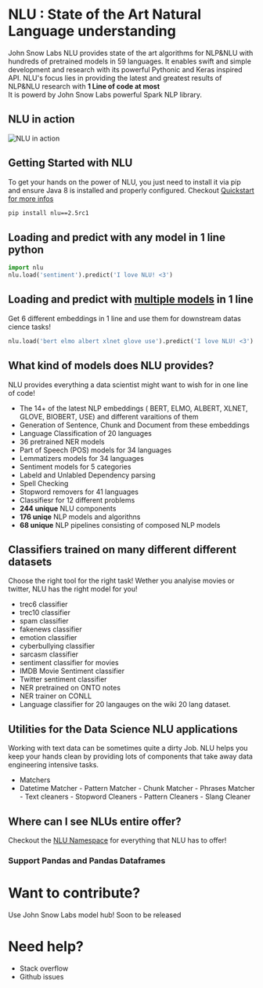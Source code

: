 
# NLU : State of the Art Natural Language understanding  
John Snow Labs NLU provides state of the art algorithms for NLP&NLU with hundreds of pretrained models in 59 languages.  It enables swift and simple development and research with its powerful Pythonic and Keras inspired API.  NLU's focus lies in providing the latest and greatest results of NLP&NLU research with **1 Line of code at most**  
It is powerd by John Snow Labs powerful Spark NLP library.  
  
## NLU in action  
![NLU in action](http://ckl-it.de/wp-content/uploads/2020/08/NLU_IN_ACTION_high_qual.gif)
  
  
  
## Getting Started with NLU  
To get your hands on the power of NLU, you just need to install it via pip and ensure Java 8 is installed and properly configured. Checkout [Quickstart for more infos](https://nlu.johnsnowlabs.com/docs/en/install)
```bash  
pip install nlu==2.5rc1
```  
  
## Loading and predict with any model in 1 line python  
```python
import nlu  
nlu.load('sentiment').predict('I love NLU! <3')  
```  
  
## Loading and predict with  <u>multiple models</u> in 1 line  
  
Get 6 different embeddings in 1 line and use them for downstream datas cience tasks!  
  
```python  
nlu.load('bert elmo albert xlnet glove use').predict('I love NLU! <3')  
```  
  
## What kind of models does NLU provides?  
NLU provides everything a data scientist might want to wish for in one line of code!   
- The 14+ of the latest NLP embeddings ( BERT, ELMO, ALBERT, XLNET, GLOVE, BIOBERT, USE) and different varaitions of them  
- Generation of Sentence, Chunk and Document from these embeddings  
- Language Classification of 20 languages  
- 36 pretrained NER models  
- Part of Speech (POS) models for 34  languages  
- Lemmatizers models for 34  languages  
- Sentiment models for 5 categories  
- Labeld and Unlabled Dependency parsing  
- Spell Checking  
- Stopword removers for 41  languages  
- Classifiesr for 12 different problems  
- **244 unique**  NLU components  
- **176 uniqe** NLP models and algorithns  
- **68 unique** NLP pipelines consisting of composed NLP models  
  
  
  
## Classifiers trained on many different different datasets  
Choose the right tool for the right task! Wether you analyise movies or twitter, NLU has the right model for you!  
  
- trec6 classifier  
- trec10 classifier  
- spam classifier  
- fakenews classifier  
- emotion classifier  
- cyberbullying classifier  
- sarcasm classifier  
- sentiment classifier for movies  
- IMDB Movie Sentiment classifier  
- Twitter sentiment classifier  
- NER pretrained on ONTO notes  
- NER trainer on CONLL  
- Language classifier for 20 langauges on the wiki 20 lang dataset.  
  
## Utilities for the Data Science NLU applications  
Working with text data can be sometimes quite a dirty Job. NLU helps you keep your hands clean by providing lots of components that take away data engineering intensive tasks.  
  
  
  
- Matchers  
 - Datetime Matcher - Pattern Matcher - Chunk Matcher - Phrases Matcher - Text cleaners - Stopword Cleaners - Pattern Cleaners - Slang Cleaner  
## Where can I see NLUs entire offer?  
Checkout the [NLU Namespace](https://nlu.johnsnowlabs.com/docs/en/namespace) for everything that NLU has to offer!  
  
  
  
### Support Pandas and Pandas Dataframes  
  
# Want to contribute?  
Use John Snow Labs model hub! Soon to be released  
  
# Need help?  
- Stack overflow  
- Github issues